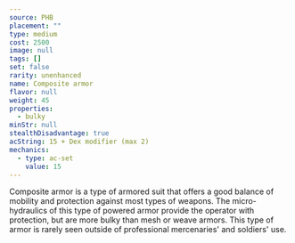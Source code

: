 ```yaml
---
source: PHB
placement: ""
type: medium
cost: 2500
image: null
tags: []
set: false
rarity: unenhanced
name: Composite armor
flavor: null
weight: 45
properties:
  - bulky
minStr: null
stealthDisadvantage: true
acString: 15 + Dex modifier (max 2)
mechanics:
  - type: ac-set
    value: 15
---
```

Composite armor is a type of armored suit that offers a good balance of mobility and protection against most types of weapons. The micro-hydraulics of this type of powered armor provide the operator with protection, but are more bulky than mesh or weave armors. This type of armor is rarely seen outside of professional mercenaries' and soldiers' use.